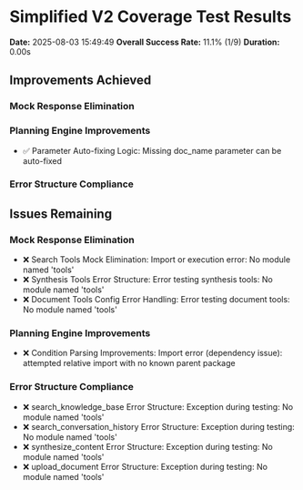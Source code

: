 # Simplified V2 Coverage Test Results

**Date:** 2025-08-03 15:49:49
**Overall Success Rate:** 11.1% (1/9)
**Duration:** 0.00s

## Improvements Achieved

### Mock Response Elimination

### Planning Engine Improvements
- ✅ Parameter Auto-fixing Logic: Missing doc_name parameter can be auto-fixed

### Error Structure Compliance

## Issues Remaining

### Mock Response Elimination
- ❌ Search Tools Mock Elimination: Import or execution error: No module named 'tools'
- ❌ Synthesis Tools Error Structure: Error testing synthesis tools: No module named 'tools'
- ❌ Document Tools Config Error Handling: Error testing document tools: No module named 'tools'

### Planning Engine Improvements
- ❌ Condition Parsing Improvements: Import error (dependency issue): attempted relative import with no known parent package

### Error Structure Compliance
- ❌ search_knowledge_base Error Structure: Exception during testing: No module named 'tools'
- ❌ search_conversation_history Error Structure: Exception during testing: No module named 'tools'
- ❌ synthesize_content Error Structure: Exception during testing: No module named 'tools'
- ❌ upload_document Error Structure: Exception during testing: No module named 'tools'

